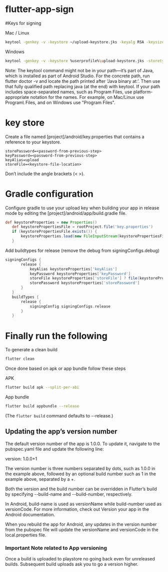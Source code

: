 # flutter-app-sign

#Keys for signing

Mac / Linux

```bash
keytool -genkey -v -keystore ~/upload-keystore.jks -keyalg RSA -keysize 2048 -validity 10000 -alias upload
```

Windows

```bash
keytool -genkey -v -keystore %userprofile%\upload-keystore.jks -storetype JKS -keyalg RSA -keysize 2048 -validity 10000 -alias upload
```

Note: The keytool command might not be in your path—it’s part of Java, which is installed as part of Android Studio.
For the concrete path, run flutter doctor -v and locate the path printed after ‘Java binary at:’.
Then use that fully qualified path replacing java (at the end) with keytool.
If your path includes space-separated names, such as Program Files, use platform-appropriate notation for the names.
For example, on Mac/Linux use Program\ Files, and on Windows use "Program Files".

# key store

Create a file named [project]/android/key.properties that contains a reference to your keystore.

```properties
storePassword=<password-from-previous-step>
keyPassword=<password-from-previous-step>
keyAlias=upload
storeFile=<keystore-file-location>
```

Don’t include the angle brackets (< >).

# Gradle configuration

Configure gradle to use your upload key when building your app in release mode by editing the [project]/android/app/build.gradle file.

```gradle
def keystoreProperties = new Properties()
   def keystorePropertiesFile = rootProject.file('key.properties')
   if (keystorePropertiesFile.exists()) {
       keystoreProperties.load(new FileInputStream(keystorePropertiesFile))
   }
```

Add buildtypes for release (remove the debug from signingConfigs.debug)

```gradle
signingConfigs {
       release {
           keyAlias keystoreProperties['keyAlias']
           keyPassword keystoreProperties['keyPassword']
           storeFile keystoreProperties['storeFile'] ? file(keystoreProperties['storeFile']) : null
           storePassword keystoreProperties['storePassword']
       }
   }
   buildTypes {
       release {
           signingConfig signingConfigs.release
       }
   }
```

# Finally run the following

To generate a clean build

```bash
flutter clean
```

Once done based on apk or app bundle follow these steps

APK

```bash
flutter build apk --split-per-abi
```

App bundle

```bash
flutter build appbundle --release
```

(The ```flutter build``` command defaults to --release.)

## Updating the app’s version number

The default version number of the app is 1.0.0. To update it, navigate to the pubspec.yaml file and update the following line:

version: 1.0.0+1

The version number is three numbers separated by dots, such as 1.0.0 in the example above, followed by an optional build number such as 1 in the example above, separated by a +.

Both the version and the build number can be overridden in Flutter’s build by specifying --build-name and --build-number, respectively.

In Android, build-name is used as versionName while build-number used as versionCode. For more information, check out Version your app in the Android documentation.

When you rebuild the app for Android, any updates in the version number from the pubspec file will update the versionName and versionCode in the local.properties file.

### Important Note related to App versioning

Once a build is uploaded to playstore no going back even for unreleased builds. Subsequent build uploads ask you to go a version higher.
